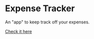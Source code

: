 # Expense Tracker
 An "app" to keep track off your expenses.

  [Check it here](https://vittokm.github.io/expense-tracker/)
